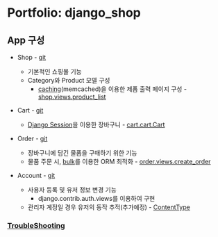 # Portfolio: django_shop

## App 구성

- Shop - [git](https://github.com/navill/port_django_shop/tree/master/django_shop/shop)
  - 기본적인 쇼핑몰 기능
  - Category와 Product 모델 구성
    - [caching](README_Folder/django_cache.md)(memcached)을 이용한 제품 출력 페이지 구성 - [shop.views.product_list](https://github.com/navill/port_django_shop/blob/bd3073bce901ea43acee398592e88a5d86120b74/django_shop/shop/views.py#L13)

- Cart - [git](https://github.com/navill/port_django_shop/tree/master/django_shop/cart)
  - [Django Session](README_Folder/django_shop_session.md)을 이용한 장바구니 - [cart.cart.Cart](https://github.com/navill/port_django_shop/blob/de62a57a9f5a27831ca09f74f86c1894b4bb1c19/django_shop/cart/cart.py#L6)
  
- Order - [git](https://github.com/navill/port_django_shop/tree/master/django_shop/order)
  - 장바구니에 담긴 물품을 구매하기 위한 기능
  - 물품 주문 시, [bulk](https://docs.djangoproject.com/en/2.2/ref/models/querysets/#bulk-create)를 이용한 ORM 최적화 - [order.views.create_order](https://github.com/navill/port_django_shop/blob/fd72e1d3dfa46faec563623803a2403eac9d5ae0/django_shop/order/views.py#L15)

- Account - [git](https://github.com/navill/port_django_shop/tree/master/django_shop/account)
  - 사용자 등록 및 유저 정보 변경 기능
    - django.contrib.auth.views를 이용하여 구현
  - 관리자 계정일 경우 유저의 동작 추적(추가예정) - [ContentType](README_Folder/contenttype.md)

### [TroubleShooting](README_Folder/20191106_troubleshooting.md)

